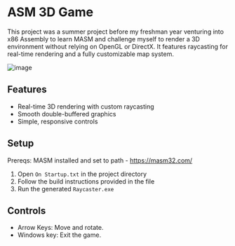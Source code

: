 # ASM 3D Game

This project was a summer project before my freshman year venturing into x86 Assembly to learn MASM and challenge myself to render a 3D environment without relying on OpenGL or DirectX. It features raycasting for real-time rendering and a fully customizable map system.

![image](https://github.com/user-attachments/assets/b02dc2af-1fa1-4a7a-aa23-45ee723a85a4)
## Features
- Real-time 3D rendering with custom raycasting
- Smooth double-buffered graphics
- Simple, responsive controls

## Setup
Prereqs: MASM installed and set to path - https://masm32.com/
1. Open `On Startup.txt` in the project directory
2. Follow the build instructions provided in the file
3. Run the generated `Raycaster.exe`

## Controls
- Arrow Keys: Move and rotate.
- Windows key: Exit the game.

